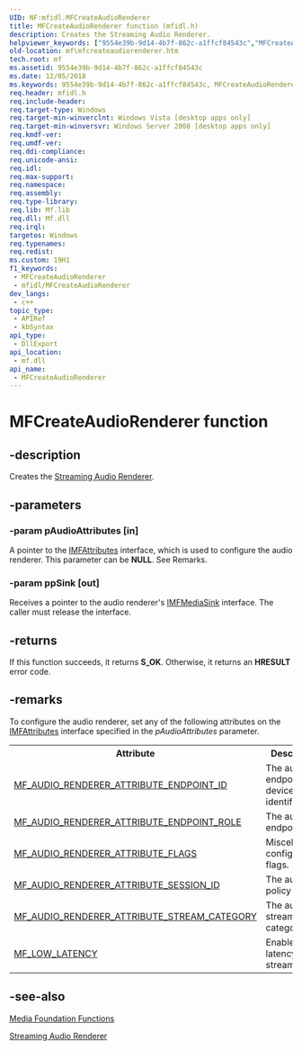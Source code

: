 ```yaml
---
UID: NF:mfidl.MFCreateAudioRenderer
title: MFCreateAudioRenderer function (mfidl.h)
description: Creates the Streaming Audio Renderer.
helpviewer_keywords: ["9554e39b-9d14-4b7f-862c-a1ffcf84543c","MFCreateAudioRenderer","MFCreateAudioRenderer function [Media Foundation]","mf.mfcreateaudiorenderer","mfidl/MFCreateAudioRenderer"]
old-location: mf\mfcreateaudiorenderer.htm
tech.root: mf
ms.assetid: 9554e39b-9d14-4b7f-862c-a1ffcf84543c
ms.date: 12/05/2018
ms.keywords: 9554e39b-9d14-4b7f-862c-a1ffcf84543c, MFCreateAudioRenderer, MFCreateAudioRenderer function [Media Foundation], mf.mfcreateaudiorenderer, mfidl/MFCreateAudioRenderer
req.header: mfidl.h
req.include-header: 
req.target-type: Windows
req.target-min-winverclnt: Windows Vista [desktop apps only]
req.target-min-winversvr: Windows Server 2008 [desktop apps only]
req.kmdf-ver: 
req.umdf-ver: 
req.ddi-compliance: 
req.unicode-ansi: 
req.idl: 
req.max-support: 
req.namespace: 
req.assembly: 
req.type-library: 
req.lib: Mf.lib
req.dll: Mf.dll
req.irql: 
targetos: Windows
req.typenames: 
req.redist: 
ms.custom: 19H1
f1_keywords:
 - MFCreateAudioRenderer
 - mfidl/MFCreateAudioRenderer
dev_langs:
 - c++
topic_type:
 - APIRef
 - kbSyntax
api_type:
 - DllExport
api_location:
 - mf.dll
api_name:
 - MFCreateAudioRenderer
---
```


# MFCreateAudioRenderer function


## -description

Creates the <a href="/windows/desktop/medfound/streaming-audio-renderer">Streaming Audio Renderer</a>.

## -parameters

### -param pAudioAttributes [in]

A pointer to the <a href="/windows/desktop/api/mfobjects/nn-mfobjects-imfattributes">IMFAttributes</a> interface, which is used to configure the audio renderer. This parameter can be <b>NULL</b>. See Remarks.

### -param ppSink [out]

Receives a pointer to the audio renderer's <a href="/windows/desktop/api/mfidl/nn-mfidl-imfmediasink">IMFMediaSink</a> interface. The caller must release the interface.

## -returns

If this function succeeds, it returns <b xmlns:loc="http://microsoft.com/wdcml/l10n">S_OK</b>. Otherwise, it returns an <b xmlns:loc="http://microsoft.com/wdcml/l10n">HRESULT</b> error code.

## -remarks

To configure the audio renderer, set any of the following attributes on the <a href="/windows/desktop/api/mfobjects/nn-mfobjects-imfattributes">IMFAttributes</a> interface specified in the <i>pAudioAttributes</i> parameter.

<table>
<tr>
<th>Attribute</th>
<th>Description</th>
</tr>
<tr>
<td>
<a href="/windows/desktop/medfound/mf-audio-renderer-attribute-endpoint-id-attribute">MF_AUDIO_RENDERER_ATTRIBUTE_ENDPOINT_ID</a>
</td>
<td>The audio endpoint device identifier.</td>
</tr>
<tr>
<td>
<a href="/windows/desktop/medfound/mf-audio-renderer-attribute-endpoint-role-attribute">MF_AUDIO_RENDERER_ATTRIBUTE_ENDPOINT_ROLE</a>
</td>
<td>The audio endpoint role.</td>
</tr>
<tr>
<td>
<a href="/windows/desktop/medfound/mf-audio-renderer-attribute-flags-attribute">MF_AUDIO_RENDERER_ATTRIBUTE_FLAGS</a>
</td>
<td>Miscellaneous configuration flags.</td>
</tr>
<tr>
<td>
<a href="/windows/desktop/medfound/mf-audio-renderer-attribute-session-id-attribute">MF_AUDIO_RENDERER_ATTRIBUTE_SESSION_ID</a>
</td>
<td>The audio policy class.</td>
</tr>
<tr>
<td>
<a href="/windows/desktop/medfound/mf-audio-renderer-attribute-stream-category">MF_AUDIO_RENDERER_ATTRIBUTE_STREAM_CATEGORY</a>
</td>
<td>The audio stream category.</td>
</tr>
<tr>
<td>
<a href="/windows/desktop/medfound/mf-low-latency">MF_LOW_LATENCY</a>
</td>
<td>Enables low-latency audio streaming.</td>
</tr>
</table>

## -see-also

<a href="/windows/desktop/medfound/media-foundation-functions">Media Foundation Functions</a>



<a href="/windows/desktop/medfound/streaming-audio-renderer">Streaming Audio Renderer</a>